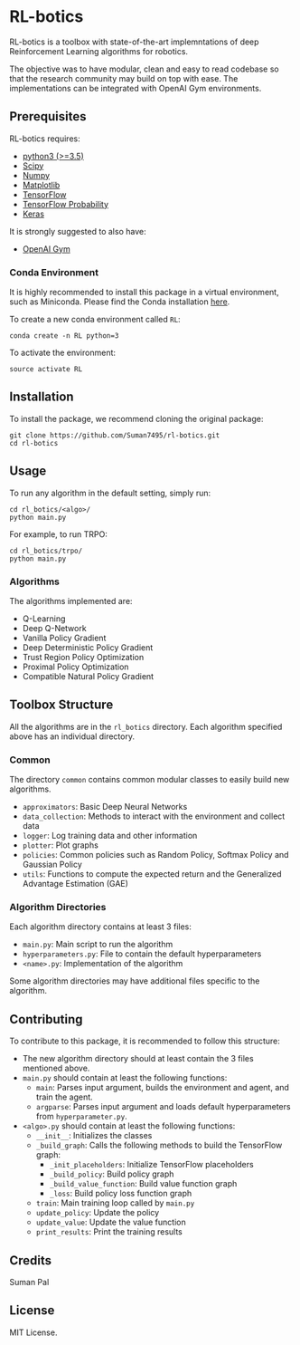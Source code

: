 # RL-botics
RL-botics is a toolbox with state-of-the-art implemntations of deep Reinforcement Learning algorithms for robotics. 

The objective was to have modular, clean and easy to read codebase so that the research community may build on top with ease. The implementations can be integrated with OpenAI Gym environments.

## Prerequisites
RL-botics requires:
- [python3 (>=3.5)](https://www.python.org/downloads/)
- [Scipy](https://www.scipy.org/)
- [Numpy](http://www.numpy.org/)
- [Matplotlib](https://matplotlib.org/)
- [TensorFlow](https://www.tensorflow.org/)
- [TensorFlow Probability](https://www.tensorflow.org/probability)
- [Keras](https://keras.io/)

It is strongly suggested to also have:
- [OpenAI Gym](https://github.com/openai/gym)

### Conda Environment
It is highly recommended to install this package in a virtual environment, such as Miniconda. Please find the Conda installation [here](https://conda.io/projects/conda/en/latest/user-guide/install/index.html).

To create a new conda environment called `RL`:
```
conda create -n RL python=3
```

To activate the environment:
```
source activate RL
```
## Installation
To install the package, we recommend cloning the original package:
```
git clone https://github.com/Suman7495/rl-botics.git
cd rl-botics
```

## Usage
To run any algorithm in the default setting, simply run:
```
cd rl_botics/<algo>/
python main.py
```
For example, to run TRPO:
```
cd rl_botics/trpo/
python main.py
```
### Algorithms
The algorithms implemented are:
- Q-Learning
- Deep Q-Network
- Vanilla Policy Gradient
- Deep Deterministic Policy Gradient
- Trust Region Policy Optimization
- Proximal Policy Optimization
- Compatible Natural Policy Gradient

## Toolbox Structure
All the algorithms are in the `rl_botics` directory. Each algorithm specified above has an individual directory.

### Common
The directory `common` contains common modular classes to easily build new algorithms.
- `approximators`: Basic Deep Neural Networks
- `data_collection`: Methods to interact with the environment and collect data
- `logger`: Log training data and other information
- `plotter`: Plot graphs
- `policies`: Common policies such as Random Policy, Softmax Policy and Gaussian Policy
- `utils`: Functions to compute the expected return and the Generalized Advantage Estimation (GAE)

### Algorithm Directories
Each algorithm directory contains at least 3 files:
- `main.py`: Main script to run the algorithm
- `hyperparameters.py`: File to contain the default hyperparameters
- `<name>.py`: Implementation of the algorithm

Some algorithm directories may have additional files specific to the algorithm.

## Contributing
To contribute to this package, it is recommended to follow this structure:
- The new algorithm directory should at least contain the 3 files mentioned above.
- `main.py` should contain at least the following functions:
  - `main`: Parses input argument, builds the environment and agent, and train the agent.
  - `argparse`: Parses input argument and loads default hyperparameters from `hyperparameter.py`.
- `<algo>.py` should contain at least the following functions:
  - `__init__`: Initializes the classes
  - `_build_graph`: Calls the following methods to build the TensorFlow graph: 
    - `_init_placeholders`: Initialize TensorFlow placeholders
    - `_build_policy`: Build policy graph
    - `_build_value_function`: Build value function graph
    - `_loss`: Build policy loss function graph
  - `train`: Main training loop called by `main.py`
  - `update_policy`: Update the policy
  - `update_value`: Update the value function
  - `print_results`: Print the training results

## Credits
Suman Pal

## License
MIT License.
